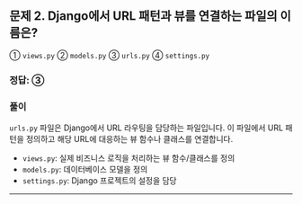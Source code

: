 ## 문제 2. Django에서 URL 패턴과 뷰를 연결하는 파일의 이름은?

① `views.py`
② `models.py`
③ `urls.py`
④ `settings.py`

### 정답: ③

### 풀이
`urls.py` 파일은 Django에서 URL 라우팅을 담당하는 파일입니다. 이 파일에서 URL 패턴을 정의하고 해당 URL에 대응하는 뷰 함수나 클래스를 연결합니다.

- `views.py`: 실제 비즈니스 로직을 처리하는 뷰 함수/클래스를 정의
- `models.py`: 데이터베이스 모델을 정의
- `settings.py`: Django 프로젝트의 설정을 담당

---